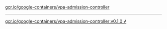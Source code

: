 [gcr.io/google-containers/vpa-admission-controller](https://hub.docker.com/r/anjia0532/vpa-admission-controller/tags/) 

----
[gcr.io/google-containers/vpa-admission-controller:v0.1.0 √](https://hub.docker.com/r/anjia0532/google-containers.vpa-admission-controller/tags/)

